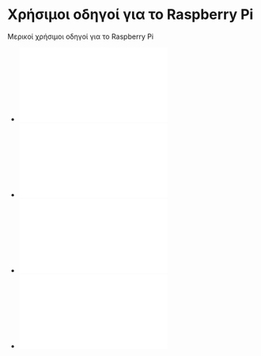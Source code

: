 # Χρήσιμοι οδηγοί για το Raspberry Pi

 Μερικοί χρήσιμοι οδηγοί για το Raspberry Pi

 * ![Εγκατάσταση Raspberry Pi OS Lite](raspberryos-lite/README.md)
 * ![Ενέργειες μετά την εγκατάσταση](first-boot/README.md)
 * ![Domain name και Port Forwarding](ddns-port/README.md)
 * ![Εγκατάσταση και ρύθμιση του Apache](apache/README.md)